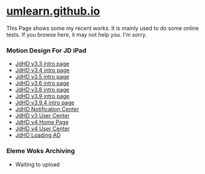 # [umlearn.github.io][1]
This Page shows some my recent works. It is mainly used to do some online tests. If you browse here, it may not help you. I'm sorry.
### Motion Design For JD iPad
- [JdHD v3.3 intro page][2]
- [JdHD v3.4 intro page][3]
- [JdHD v3.5 intro page][4]
- [JdHD v3.6 intro page][5]
- [JdHD v3.8 intro page][6]
- [JdHD v3.9 intro page][7]
- [JdHD v3.9.4 intro page][8]
- [JdHD Notification Center][9]
- [JdHD v3 User Center][10]
- [JdHD v4 Home Page][11]
- [JdHD v4 User Center][12]
- [JdHD Loading AD][13]
### Eleme Woks Archiving
- Waiting to upload

[1]:	https://umlearn.github.io
[2]:	/jd/jd33
[3]:	/jd/jd34
[4]:	/jd/jd35
[5]:	/jd/jd36
[6]:	/jd/jd38
[7]:	/jd/jd39
[8]:	/jd/jd394
[9]:	/jd/jdnotifications
[10]:	/jd/jdv3usercenter
[11]:	/jd/jdv4homepage
[12]:	/jd/jdv4usercenter
[13]:	jd/jdloadingad